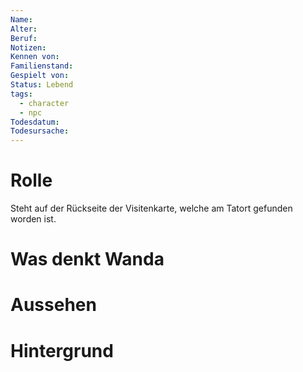 ```yaml
---
Name: 
Alter: 
Beruf: 
Notizen: 
Kennen von: 
Familienstand: 
Gespielt von: 
Status: Lebend
tags:
  - character
  - npc
Todesdatum: 
Todesursache:
---
```

# Rolle

Steht auf der Rückseite der Visitenkarte, welche am Tatort gefunden worden ist.
# Was denkt Wanda


# Aussehen



# Hintergrund



